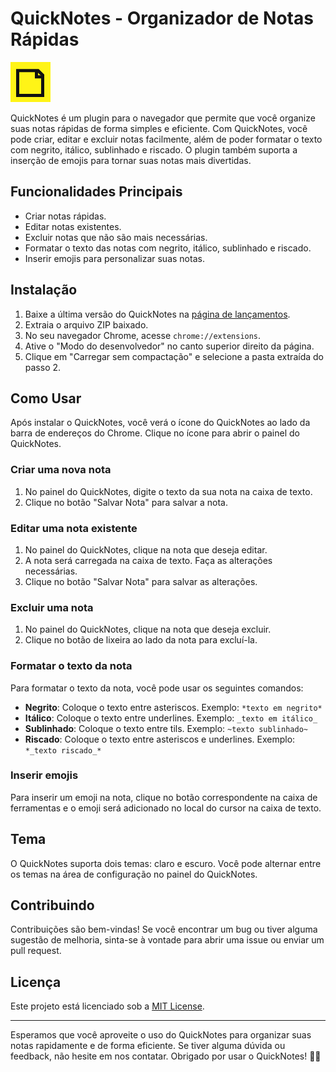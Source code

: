 # QuickNotes - Organizador de Notas Rápidas

![QuickNotes Logo](icon128.png)

QuickNotes é um plugin para o navegador que permite que você organize suas notas rápidas de forma simples e eficiente. Com QuickNotes, você pode criar, editar e excluir notas facilmente, além de poder formatar o texto com negrito, itálico, sublinhado e riscado. O plugin também suporta a inserção de emojis para tornar suas notas mais divertidas.

## Funcionalidades Principais

- Criar notas rápidas.
- Editar notas existentes.
- Excluir notas que não são mais necessárias.
- Formatar o texto das notas com negrito, itálico, sublinhado e riscado.
- Inserir emojis para personalizar suas notas.

## Instalação

1. Baixe a última versão do QuickNotes na [página de lançamentos](https://github.com/byjuliogomes/quicknotes/releases).
2. Extraia o arquivo ZIP baixado.
3. No seu navegador Chrome, acesse `chrome://extensions`.
4. Ative o "Modo do desenvolvedor" no canto superior direito da página.
5. Clique em "Carregar sem compactação" e selecione a pasta extraída do passo 2.

## Como Usar

Após instalar o QuickNotes, você verá o ícone do QuickNotes ao lado da barra de endereços do Chrome. Clique no ícone para abrir o painel do QuickNotes.

### Criar uma nova nota

1. No painel do QuickNotes, digite o texto da sua nota na caixa de texto.
2. Clique no botão "Salvar Nota" para salvar a nota.

### Editar uma nota existente

1. No painel do QuickNotes, clique na nota que deseja editar.
2. A nota será carregada na caixa de texto. Faça as alterações necessárias.
3. Clique no botão "Salvar Nota" para salvar as alterações.

### Excluir uma nota

1. No painel do QuickNotes, clique na nota que deseja excluir.
2. Clique no botão de lixeira ao lado da nota para excluí-la.

### Formatar o texto da nota

Para formatar o texto da nota, você pode usar os seguintes comandos:

- **Negrito**: Coloque o texto entre asteriscos. Exemplo: `*texto em negrito*`
- **Itálico**: Coloque o texto entre underlines. Exemplo: `_texto em itálico_`
- **Sublinhado**: Coloque o texto entre tils. Exemplo: `~texto sublinhado~`
- **Riscado**: Coloque o texto entre asteriscos e underlines. Exemplo: `*_texto riscado_*`

### Inserir emojis

Para inserir um emoji na nota, clique no botão correspondente na caixa de ferramentas e o emoji será adicionado no local do cursor na caixa de texto.

## Tema

O QuickNotes suporta dois temas: claro e escuro. Você pode alternar entre os temas na área de configuração no painel do QuickNotes.

## Contribuindo

Contribuições são bem-vindas! Se você encontrar um bug ou tiver alguma sugestão de melhoria, sinta-se à vontade para abrir uma issue ou enviar um pull request.

## Licença

Este projeto está licenciado sob a [MIT License](LICENSE).

---

Esperamos que você aproveite o uso do QuickNotes para organizar suas notas rapidamente e de forma eficiente. Se tiver alguma dúvida ou feedback, não hesite em nos contatar. Obrigado por usar o QuickNotes! 📝😊
